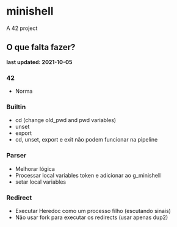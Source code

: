 # minishell
A 42 project

## O que falta fazer?
**last updated: 2021-10-05**

### 42

- Norma

### Builtin

- cd (change old_pwd and pwd variables)
- unset
- export
- cd, unset, export e exit não podem funcionar na pipeline

### Parser

- Melhorar lógica
- Processar local variables token e adicionar ao g_minishell
- setar local variables

### Redirect

- Executar Heredoc como um processo filho (escutando sinais)
- Não usar fork para executar os redirects (usar apenas dup2)
